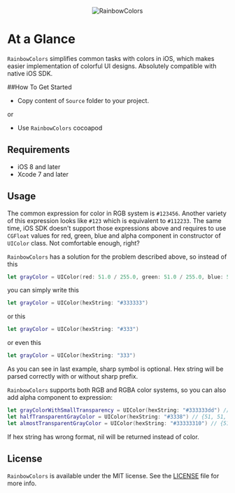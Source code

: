 <p align="center" >
<img src="https://github.com/igormatyushkin014/RainbowColors/blob/master/Logo/logo-1024-300.png" alt="RainbowColors" title="RainbowColors">
</p>

# At a Glance

`RainbowColors` simplifies common tasks with colors in iOS, which makes easier implementation of colorful UI designs. Absolutely compatible with native iOS SDK.

##How To Get Started

- Copy content of `Source` folder to your project.

or

- Use `RainbowColors` cocoapod

## Requirements

* iOS 8 and later
* Xcode 7 and later

## Usage

The common expression for color in RGB system is `#123456`. Another variety of this expression looks like `#123` which is equivalent to `#112233`. The same time, iOS SDK doesn't support those expressions above and requires to use `CGFloat` values for red, green, blue and alpha component in constructor of `UIColor` class. Not comfortable enough, right?

`RainbowColors` has a solution for the problem described above, so instead of this

```swift
let grayColor = UIColor(red: 51.0 / 255.0, green: 51.0 / 255.0, blue: 51.0, alpha: 255.0)
```

you can simply write this

```swift
let grayColor = UIColor(hexString: "#333333")
```

or this

```swift
let grayColor = UIColor(hexString: "#333")
```

or even this

```swift
let grayColor = UIColor(hexString: "333")
```

As you can see in last example, sharp symbol is optional. Hex string will be parsed correctly with or without sharp prefix.

`RainbowColors` supports both RGB and RGBA color systems, so you can also add alpha component to expression:

```swift
let grayColorWithSmallTransparency = UIColor(hexString: "#333333dd") // {51, 51, 51, 221}
let halfTransparentGrayColor = UIColor(hexString: "#3338") // {51, 51, 51, 136}
let almostTransparentGrayColor = UIColor(hexString: "#33333310") // {51, 51, 51, 16}
```

If hex string has wrong format, nil will be returned instead of color.

## License

`RainbowColors` is available under the MIT license. See the [LICENSE](./LICENSE) file for more info.
